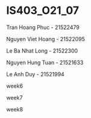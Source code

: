 # IS403_O21_07
Tran Hoang Phuc - 21522479


Nguyen Viet Hoang - 21522095


Le Ba Nhat Long - 21522300


Nguyen Hung Tuan - 21521633


Le Anh Duy - 21521994



week6

week7

week8
